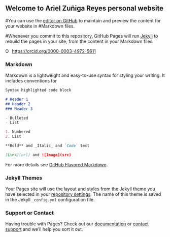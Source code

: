 ## Welcome to Ariel Zuñiga Reyes personal website

#You can use the [editor on GitHub](https://github.com/arzure89/arzure89.github.io/edit/master/README.md) to maintain and preview the content for your website in #Markdown files.

#Whenever you commit to this repository, GitHub Pages will run [Jekyll](https://jekyllrb.com/) to rebuild the pages in your site, from the content in your Markdown files.

<div itemscope itemtype="https://schema.org/Person"><a itemprop="sameAs" content="https://orcid.org/0000-0003-4972-5611" href="https://orcid.org/0000-0003-4972-5611" target="orcid.widget" rel="me noopener noreferrer" style="vertical-align:top;"><img src="https://orcid.org/sites/default/files/images/orcid_16x16.png" style="width:1em;margin-right:.5em;" alt="ORCID iD icon">https://orcid.org/0000-0003-4972-5611</a></div>

### Markdown

Markdown is a lightweight and easy-to-use syntax for styling your writing. It includes conventions for

```markdown
Syntax highlighted code block

# Header 1
## Header 2
### Header 3

- Bulleted
- List

1. Numbered
2. List

**Bold** and _Italic_ and `Code` text

[Link](url) and ![Image](src)
```

For more details see [GitHub Flavored Markdown](https://guides.github.com/features/mastering-markdown/).

### Jekyll Themes

Your Pages site will use the layout and styles from the Jekyll theme you have selected in your [repository settings](https://github.com/arzure89/arzure89.github.io/settings). The name of this theme is saved in the Jekyll `_config.yml` configuration file.

### Support or Contact

Having trouble with Pages? Check out our [documentation](https://docs.github.com/categories/github-pages-basics/) or [contact support](https://github.com/contact) and we’ll help you sort it out.
